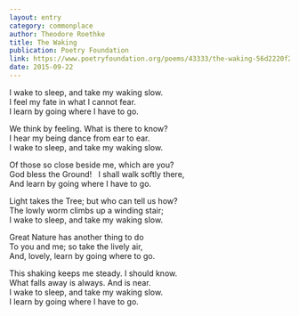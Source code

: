 ```yaml
---
layout: entry
category: commonplace
author: Theodore Roethke
title: The Waking
publication: Poetry Foundation
link: https://www.poetryfoundation.org/poems/43333/the-waking-56d2220f25315
date: 2015-09-22
---
```


I wake to sleep, and take my waking slow.   
<br>I feel my fate in what I cannot fear.   
<br>I learn by going where I have to go. 

We think by feeling. What is there to know?   
<br>I hear my being dance from ear to ear.   
<br>I wake to sleep, and take my waking slow. 

Of those so close beside me, which are you?   
<br>God bless the Ground!   I shall walk softly there,   
<br>And learn by going where I have to go. 

Light takes the Tree; but who can tell us how?   
<br>The lowly worm climbs up a winding stair;   
<br>I wake to sleep, and take my waking slow. 

Great Nature has another thing to do   
<br>To you and me; so take the lively air,   
<br>And, lovely, learn by going where to go. 

This shaking keeps me steady. I should know.   
<br>What falls away is always. And is near.   
<br>I wake to sleep, and take my waking slow.   
<br>I learn by going where I have to go.
